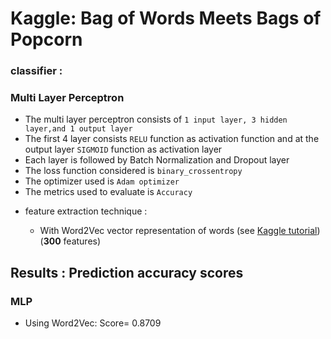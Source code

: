 # Kaggle: Bag of Words Meets Bags of Popcorn


  ### classifier :
  ### Multi Layer Perceptron
 - The multi layer perceptron consists of ```1 input layer, 3 hidden layer,and 1 output layer```
 - The first 4 layer consists ```RELU``` function as activation function and at the output layer ```SIGMOID``` function as activation layer
 - Each layer is followed by Batch Normalization and Dropout layer
 - The loss function considered is  ```binary_crossentropy```
 - The optimizer used is ```Adam optimizer```
 - The metrics used to evaluate is ```Accuracy```
  
+  feature extraction technique :
  
     + With Word2Vec vector representation of words (see [Kaggle tutorial](https://www.kaggle.com/c/word2vec-nlp-tutorial/details/part-3-more-fun-with-word-vectors)) (__300__ features)
 
 ## Results : Prediction accuracy scores
 
 ### MLP

 + Using Word2Vec: Score= 0.8709
 
  
